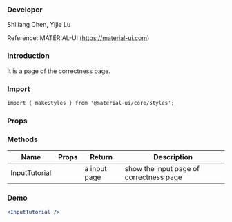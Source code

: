 

### **Developer**

Shiliang Chen, Yijie Lu

Reference: MATERIAL-UI (https://material-ui.com)



###  **Introduction**

It is a page of the correctness page.

###  **Import**

```html
import { makeStyles } from '@material-ui/core/styles';
```

###  **Props**





###  **Methods**


| Name | Props | Return | Description |
| ---- | ----- | ------ | ----------- |
|  InputTutorial    ||    a input page     |     show the input page of correctness page      |

###  **Demo**

```jsx
<InputTutorial />
```